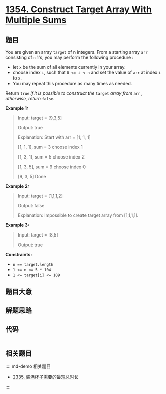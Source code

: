 # [1354. Construct Target Array With Multiple Sums](https://leetcode.com/problems/construct-target-array-with-multiple-sums/)

## 题目

You are given an array `target` of n integers. From a starting array `arr`
consisting of `n` 1's, you may perform the following procedure :

  * let `x` be the sum of all elements currently in your array.
  * choose index `i`, such that `0 <= i < n` and set the value of `arr` at index `i` to `x`.
  * You may repeat this procedure as many times as needed.

Return `true` _if it is possible to construct the_ `target` _array from_ `arr`
_, otherwise, return_ `false`.



**Example 1:**

> Input: target = [9,3,5]
> 
> Output: true
> 
> Explanation: Start with arr = [1, 1, 1] 
> 
> [1, 1, 1], sum = 3 choose index 1
> 
> [1, 3, 1], sum = 5 choose index 2
> 
> [1, 3, 5], sum = 9 choose index 0
> 
> [9, 3, 5] Done

**Example 2:**

> Input: target = [1,1,1,2]
> 
> Output: false
> 
> Explanation: Impossible to create target array from [1,1,1,1].

**Example 3:**

> Input: target = [8,5]
> 
> Output: true

**Constraints:**

  * `n == target.length`
  * `1 <= n <= 5 * 104`
  * `1 <= target[i] <= 109`


## 题目大意

## 解题思路

## 代码

```javascript

```

## 相关题目

:::: md-demo 相关题目
- [2335. 装满杯子需要的最短总时长](https://leetcode.com/problems/minimum-amount-of-time-to-fill-cups)

::::
